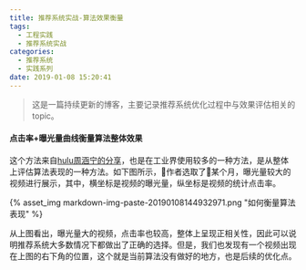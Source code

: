 ```yaml
---
title: 推荐系统实战-算法效果衡量
tags:
  - 工程实践
  - 推荐系统实战
categories:
  - 推荐系统
  - 实践系列
date: 2019-01-08 15:20:41
---
```



> 这是一篇持续更新的博客，主要记录推荐系统优化过程中与效果评估相关的topic。

#### 点击率+曝光量曲线衡量算法整体效果

这个方法来自[hulu周涵宁的分享](https://www.jiqizhixin.com/articles/2018-01-14-20)，也是在工业界使用较多的一种方法，是从整体上评估算法表现的一种方法。如下图所示，作者选取了某个月，曝光量较大的视频进行展示，其中，横坐标是视频的曝光量，纵坐标是视频的统计点击率。

{% asset_img markdown-img-paste-20190108144932971.png "如何衡量算法表现" %}

从上图看出，曝光量大的视频，点击率也较高，整体上呈现正相关性，因此可以说明推荐系统大多数情况下都做出了正确的选择。但是，我们也发现有一个视频出现在上图的右下角的位置，这个就是当前算法没有做好的地方，也是后续的优化点。
